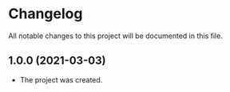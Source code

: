 # Changelog

All notable changes to this project will be documented in this file.

## 1.0.0 (2021-03-03)

- The project was created.

